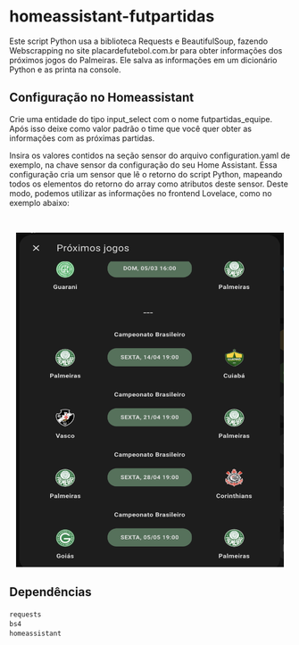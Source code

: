 
# homeassistant-futpartidas

Este script Python usa a biblioteca Requests e BeautifulSoup, fazendo Webscrapping no site placardefutebol.com.br para obter informações dos próximos jogos do Palmeiras. Ele salva as informações em um dicionário Python e as printa na console. 


## Configuração no Homeassistant

Crie uma entidade do tipo input_select com o nome futpartidas_equipe. Após isso
deixe como valor padrão o time que você quer obter as informações com as próximas partidas.

Insira os valores contidos na seção sensor do arquivo configuration.yaml de exemplo, na chave sensor da configuração do seu Home Assistant. Essa configuração cria um sensor que lê o retorno do script Python, mapeando todos os elementos do retorno do array como atributos deste sensor. Deste modo, podemos utilizar as informações no frontend Lovelace, como no exemplo abaixo:


<br />
<p align="center">
  <a href="https://github.com/thiagobucca/homeassistant-futpartidas">
    <img src="images/screenshots.png" alt="Logo" width="480" height="600">
  </a>
</p>

## Dependências

`requests`    
`bs4`     
`homeassistant`     


<!-- MARKDOWN LINKS & IMAGES -->
[product-screenshot]: images/screenshots.png
